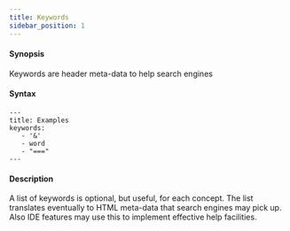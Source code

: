 ```yaml
---
title: Keywords
sidebar_position: 1
---
```


#### Synopsis

Keywords are header meta-data to help search engines

#### Syntax

``````
---
title: Examples
keywords:
   - '&'
   - word
   - "==="
---
``````

#### Description

A list of keywords is optional, but useful, for each concept. The list translates eventually to HTML meta-data that search engines may pick up. Also IDE features may use this to implement effective help facilities.

